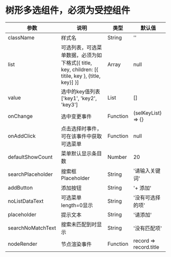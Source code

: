 #  树形多选组件，必须为受控组件

|        参数       |                                                说明                                               |   类型   |         默认值         |
|-------------------|---------------------------------------------------------------------------------------------------|----------|------------------------|
| className         | 样式名                                                                                            | String   | ''                     |
| list              | 可选列表，可选菜单数据，必须为如下格式[{ title, key, children: [{ titile, key }, {title, key}] }] | Array    | null                   |
| value             | 选中的key值列表 ['key1', 'key2', 'key3']                                                          | List     | []                     |
| onChange          | 选中变更事件                                                                                      | Function | (selKeyList) => {}     |
| onAddClick        | 点击选择时事件，可在该事件中获取可选菜单                                                          | Function | null                   |
| defaultShowCount  | 菜单默认显示条目数                                                                                | Number   | 20                     |
| searchPlaceholder | 搜索框 Placeholder                                                                                | String   | '请输入关键词'         |
| addButton         | 添加按钮                                                                                          | String   | '+ 添加'               |
| noListDataText    | 可选菜单length=0显示                                                                              | String   | '没有可选择的项'       |
| placeholder       | 提示文本                                                                                          | String   | '请添加'               |
| searchNoMatchText | 搜索未匹配到时显示                                                                                | String   | '没有匹配项'           |
| nodeRender        | 节点渲染事件                                                                                      | Function | record => record.title |

